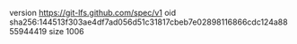version https://git-lfs.github.com/spec/v1
oid sha256:144513f303ae4df7ad056d51c31817cbeb7e02898116866cdc124a8855944419
size 1006
